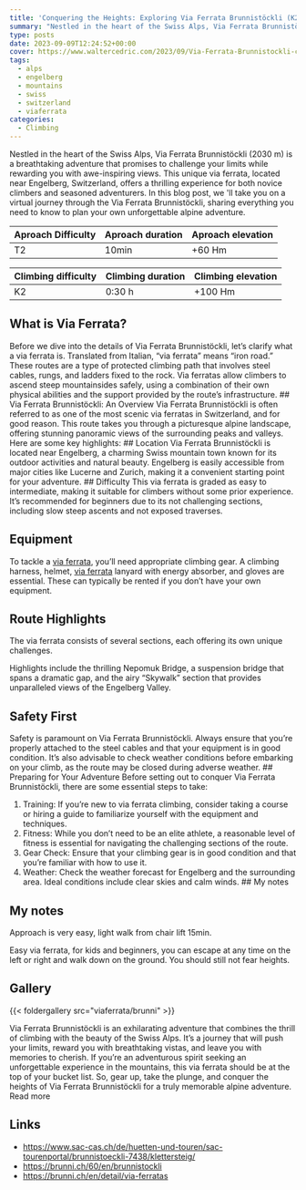 ```yaml
---
title: 'Conquering the Heights: Exploring Via Ferrata Brunnistöckli (K2)'
summary: "Nestled in the heart of the Swiss Alps, Via Ferrata Brunnistöckli is a breathtaking adventure that promises to challenge your limits while rewarding you with awe-inspiring views. This unique via ferrata, located near Engelberg, Switzerland, offers a thrilling experience for both novice climbers and seasoned adventurers. In this blog post, we 'll take you on a virtual journey through the Via Ferrata Brunnistöckli, sharing everything you need to know to plan your own unforgettable alpine adventure."
type: posts
date: 2023-09-09T12:24:52+00:00
cover: https://www.waltercedric.com/2023/09/Via-Ferrata-Brunnistockli-cedric-scaled.webp
tags:
  - alps
  - engelberg
  - mountains
  - swiss
  - switzerland
  - viaferrata
categories:
  - Climbing
---
```

Nestled in the heart of the Swiss Alps, Via Ferrata Brunnistöckli (2030 m) is a breathtaking adventure that promises to challenge your limits while rewarding you with awe-inspiring views. This unique via ferrata, located near Engelberg, Switzerland, offers a thrilling experience for both novice climbers and seasoned adventurers. In this blog post, we 'll take you on a virtual journey through the Via Ferrata Brunnistöckli, sharing everything you need to know to plan your own unforgettable alpine adventure.

|Aproach Difficulty|Aproach duration|Aproach elevation|
|:----|:----|:----|
| T2 | 10min | +60 Hm |

|Climbing difficulty|Climbing duration|Climbing elevation|
|:----|:----|:----|
| K2 | 0:30 h| +100 Hm |

## What is Via Ferrata?

Before we dive into the details of Via Ferrata Brunnistöckli, let’s clarify what a via ferrata is. Translated from Italian, “via ferrata” means “iron road.” These routes are a type of protected climbing path that involves steel cables, rungs, and ladders fixed to the rock. Via ferratas allow climbers to ascend steep mountainsides safely, using a combination of their own physical abilities and the support provided by the route’s infrastructure. ## Via Ferrata Brunnistöckli: An Overview  Via Ferrata Brunnistöckli is often referred to as one of the most scenic via ferratas in Switzerland, and for good reason. This route takes you through a picturesque alpine landscape, offering stunning panoramic views of the surrounding peaks and valleys. Here are some key highlights: ## Location  Via Ferrata Brunnistöckli is located near Engelberg, a charming Swiss mountain town known for its outdoor activities and natural beauty. Engelberg is easily accessible from major cities like Lucerne and Zurich, making it a convenient starting point for your adventure. ## Difficulty  This via ferrata is graded as easy to intermediate, making it suitable for climbers without some prior experience. It’s recommended for beginners due to its not challenging sections, including slow steep ascents and not exposed traverses.

## Equipment

To tackle a [via ferrata](/tag/viaferrata/), you’ll need appropriate climbing gear. A climbing harness, helmet, [via ferrata](/tag/viaferrata/) lanyard with energy absorber, and gloves are essential. These can typically be rented if you don’t have your own equipment.

## Route Highlights

The via ferrata consists of several sections, each offering its own unique challenges. 

Highlights include the thrilling Nepomuk Bridge, a suspension bridge that spans a dramatic gap, and the airy “Skywalk” section that provides unparalleled views of the Engelberg Valley. 

## Safety First

Safety is paramount on Via Ferrata Brunnistöckli. Always ensure that you’re properly attached to the steel cables and that your equipment is in good condition. It’s also advisable to check weather conditions before embarking on your climb, as the route may be closed during adverse weather. ## Preparing for Your Adventure  Before setting out to conquer Via Ferrata Brunnistöckli, there are some essential steps to take: 

1. Training: If you’re new to via ferrata climbing, consider taking a course or hiring a guide to familiarize yourself with the equipment and techniques.
2. Fitness: While you don’t need to be an elite athlete, a reasonable level of fitness is essential for navigating the challenging sections of the route.
3. Gear Check: Ensure that your climbing gear is in good condition and that you’re familiar with how to use it.
4. Weather: Check the weather forecast for Engelberg and the surrounding area. Ideal conditions include clear skies and calm winds. ## My notes

## My notes

Approach is very easy, light walk from chair lift 15min.

Easy via ferrata, for kids and beginners, you can escape at any time on the left or right and walk down on the ground. You should still not fear heights.

## Gallery

{{< foldergallery src="viaferrata/brunni" >}}

Via Ferrata Brunnistöckli is an exhilarating adventure that combines the thrill of climbing with the beauty of the Swiss Alps. It’s a journey that will push your limits, reward you with breathtaking vistas, and leave you with memories to cherish. If you’re an adventurous spirit seeking an unforgettable experience in the mountains, this via ferrata should be at the top of your bucket list. So, gear up, take the plunge, and conquer the heights of Via Ferrata Brunnistöckli for a truly memorable alpine adventure. Read more

## Links

* https://www.sac-cas.ch/de/huetten-und-touren/sac-tourenportal/brunnistoeckli-7438/klettersteig/
* https://brunni.ch/60/en/brunnistockli
* https://brunni.ch/en/detail/via-ferratas
